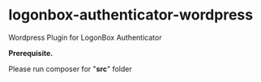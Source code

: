 # logonbox-authenticator-wordpress

Wordpress Plugin for LogonBox Authenticator



**Prerequisite.**



Please run composer for "**src**" folder
